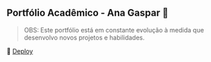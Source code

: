 ## Portfólio Acadêmico - Ana Gaspar 🐇

> OBS: Este portfólio está em constante evolução à medida que desenvolvo novos projetos e habilidades.

🔗 [Deploy](https://academic-portfolio-production.up.railway.app)
